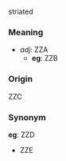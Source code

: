 striated
### Meaning
+ _adj_: ZZA
    + __eg__: ZZB

### Origin

ZZC

### Synonym

__eg__: ZZD

+ ZZE


